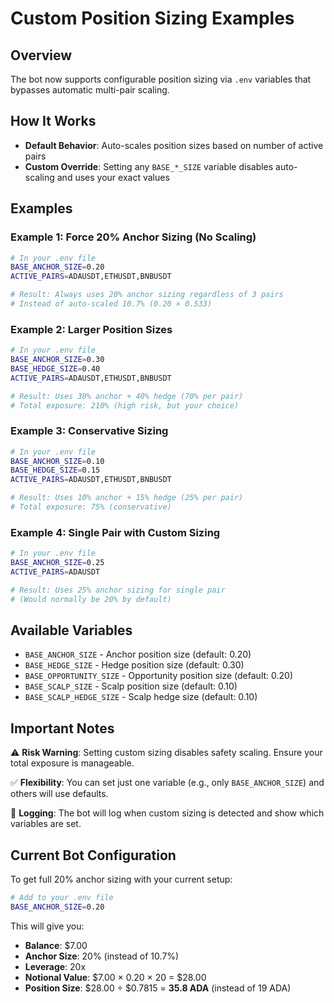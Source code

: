 # Custom Position Sizing Examples

## Overview

The bot now supports configurable position sizing via `.env` variables that bypasses automatic multi-pair scaling.

## How It Works

- **Default Behavior**: Auto-scales position sizes based on number of active pairs
- **Custom Override**: Setting any `BASE_*_SIZE` variable disables auto-scaling and uses your exact values

## Examples

### Example 1: Force 20% Anchor Sizing (No Scaling)

```bash
# In your .env file
BASE_ANCHOR_SIZE=0.20
ACTIVE_PAIRS=ADAUSDT,ETHUSDT,BNBUSDT

# Result: Always uses 20% anchor sizing regardless of 3 pairs
# Instead of auto-scaled 10.7% (0.20 × 0.533)
```

### Example 2: Larger Position Sizes

```bash
# In your .env file
BASE_ANCHOR_SIZE=0.30
BASE_HEDGE_SIZE=0.40
ACTIVE_PAIRS=ADAUSDT,ETHUSDT,BNBUSDT

# Result: Uses 30% anchor + 40% hedge (70% per pair)
# Total exposure: 210% (high risk, but your choice)
```

### Example 3: Conservative Sizing

```bash
# In your .env file
BASE_ANCHOR_SIZE=0.10
BASE_HEDGE_SIZE=0.15
ACTIVE_PAIRS=ADAUSDT,ETHUSDT,BNBUSDT

# Result: Uses 10% anchor + 15% hedge (25% per pair)
# Total exposure: 75% (conservative)
```

### Example 4: Single Pair with Custom Sizing

```bash
# In your .env file
BASE_ANCHOR_SIZE=0.25
ACTIVE_PAIRS=ADAUSDT

# Result: Uses 25% anchor sizing for single pair
# (Would normally be 20% by default)
```

## Available Variables

- `BASE_ANCHOR_SIZE` - Anchor position size (default: 0.20)
- `BASE_HEDGE_SIZE` - Hedge position size (default: 0.30)
- `BASE_OPPORTUNITY_SIZE` - Opportunity position size (default: 0.20)
- `BASE_SCALP_SIZE` - Scalp position size (default: 0.10)
- `BASE_SCALP_HEDGE_SIZE` - Scalp hedge size (default: 0.10)

## Important Notes

⚠️ **Risk Warning**: Setting custom sizing disables safety scaling. Ensure your total exposure is manageable.

✅ **Flexibility**: You can set just one variable (e.g., only `BASE_ANCHOR_SIZE`) and others will use defaults.

🔧 **Logging**: The bot will log when custom sizing is detected and show which variables are set.

## Current Bot Configuration

To get full 20% anchor sizing with your current setup:

```bash
# Add to your .env file
BASE_ANCHOR_SIZE=0.20
```

This will give you:
- **Balance**: $7.00
- **Anchor Size**: 20% (instead of 10.7%)
- **Leverage**: 20x
- **Notional Value**: $7.00 × 0.20 × 20 = $28.00
- **Position Size**: $28.00 ÷ $0.7815 = **35.8 ADA** (instead of 19 ADA)